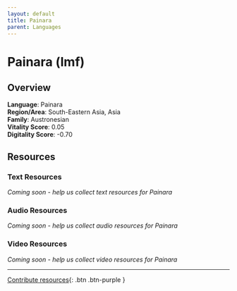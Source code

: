 ```yaml
---
layout: default
title: Painara
parent: Languages
---
```


# Painara (lmf)

## Overview

**Language**: Painara  
**Region/Area**: South-Eastern Asia, Asia  
**Family**: Austronesian  
**Vitality Score**: 0.05  
**Digitality Score**: -0.70  

## Resources

### Text Resources
*Coming soon - help us collect text resources for Painara*

### Audio Resources
*Coming soon - help us collect audio resources for Painara*

### Video Resources
*Coming soon - help us collect video resources for Painara*

---

[Contribute resources](https://fairtrain.github.io/){: .btn .btn-purple }
